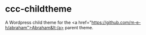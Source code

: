 ccc-childtheme
==============

A Wordpress child theme for the &lt;a href="https://github.com/m-e-h/abraham">Abraham&lt;/a> parent theme.
